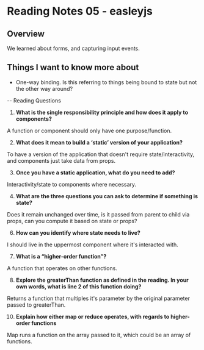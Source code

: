 # Reading Notes 05 - easleyjs

## Overview
We learned about forms, and capturing input events.

## Things I want to know more about
- One-way binding. Is this referring to things being bound to state but not the other way around?

-- Reading Questions
1. **What is the single responsibility principle and how does it apply to components?**

A function or component should only have one purpose/function.

2. **What does it mean to build a ‘static’ version of your application?**

To have a version of the application that doesn't require state/interactivity, and components just take data from props.

3. **Once you have a static application, what do you need to add?** 

Interactivity/state to components where necessary.

4. **What are the three questions you can ask to determine if something is state?**

Does it remain unchanged over time, is it passed from parent to child via props, can you compute it based on state or props?

6. **How can you identify where state needs to live?**

I should live in the uppermost component where it's interacted with.

7. **What is a “higher-order function”?**

A function that operates on other functions.

8. **Explore the greaterThan function as defined in the reading. In your own words, what is line 2 of this function doing?**

Returns a function that multiples it's parameter by the original parameter passed to greaterThan.

10. **Explain how either map or reduce operates, with regards to higher-order functions**

Map runs a function on the array passed to it, which could be an array of functions.
